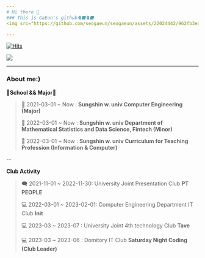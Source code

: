 ```yaml
---
# Hi there 👋
### This is GaEun's github🐈‍⬛🐈‍⬛
<img src="https://github.com/seogaeun/seogaeun/assets/22024442/962fb3ea-ae23-4cf3-8260-706d9c182632" alt="미니언즈" width="100%">

---
```


[![Hits](https://hits.seeyoufarm.com/api/count/incr/badge.svg?url=https%3A%2F%2Fgithub.com%2Fseogaeun%2Fseogaeun&count_bg=%23FFDE00&title_bg=%23000000&icon=&icon_color=%23FFFFFF&title=banana%F0%9F%8D%8C&edge_flat=false)](https://hits.seeyoufarm.com)

<img src="https://img.shields.io/badge/Banana-000000?style=for-the-badge&logo=gamebanana&logoColor=#FCEF40">

---

### About me:)

**🏫School && Major🏫**

> 🏫 2021-03-01 ~ Now : **Sungshin w. univ Computer Engineering (Major)**
> 
> 🏫 2022-03-01 ~ Now : **Sungshin w. univ Department of Mathematical Statistics and Data Science, Fintech (Minor)**
>
> 🏫 2022-03-01 ~ Now : **Sungshin w. univ Curriculum for Teaching Profession (Information & Computer)**

--
 
**Club Activity**

>🗨️ 2021-11-01 ~ 2022-11-30: University Joint Presentation Club **PT PEOPLE**
>
>💻 2022-03-01 ~ 2023-02-01: Computer Engineering Department IT Club **Init**
>
>💻 2023-03 ~ 2023-07 : University Joint 4th technology Club **Tave**
>
>💻 2023-03 ~ 2023-06 : Domitory IT Club **Saturday Night Coding (Club Leader)**
>

<!--
### I'm interested in...
<img src="https://img.shields.io/badge/C++-000000?style=for-the-badge&logo=cplusplus&logoColor=white"> <img src="https://img.shields.io/badge/awesomelists-000000?style=for-the-badge&logo=awesomelists&logoColor=white"> <img src="https://img.shields.io/badge/Buger-000000?style=for-the-badge&logo=burgerking&logoColor=white"> <img src="https://img.shields.io/badge/android-000000?style=for-the-badge&logo=android&logoColor=white"> <img src="https://img.shields.io/badge/amazonaws-000000?style=for-the-badge&logo=amazonaws&logoColor=white"> <img src="https://img.shields.io/badge/about me-000000?style=for-the-badge&logo=aboutdotme&logoColor=white"> <img src="https://img.shields.io/badge/docker-000000?style=for-the-badge&logo=docker&logoColor=white"> <img src="https://img.shields.io/badge/expo-000000?style=for-the-badge&logo=expo&logoColor=white"> <img src="https://img.shields.io/badge/express-000000?style=for-the-badge&logo=express&logoColor=white"> <img src="https://img.shields.io/badge/figma-000000?style=for-the-badge&logo=figma&logoColor=white"> <img src="https://img.shields.io/badge/flutter-000000?style=for-the-badge&logo=flutter&logoColor=white"> <img src="https://img.shields.io/badge/aboutdotme-000000?style=for-the-badge&logo=aboutdotme&logoColor=white"> <img src="https://img.shields.io/badge/aboutdotme-000000?style=for-the-badge&logo=aboutdotme&logoColor=white"> <img src="https://img.shields.io/badge/aboutdotme-000000?style=for-the-badge&logo=aboutdotme&logoColor=white"> <img src="https://img.shields.io/badge/buymeacoffee-000000?style=for-the-badge&logo=buymeacoffee&logoColor=white"> 
-->

<!--
**seogaeun/seogaeun** is a ✨ _special_ ✨ repository because its `README.md` (this file) appears on your GitHub profile.

Here are some ideas to get you started:

🔭 I’m currently working on ...
- 🌱 I’m currently learning ...
- 👯 I’m looking to collaborate on ...
- 🤔 I’m looking for help with ...
- 💬 Ask me about ...
- 📫 How to reach me: ...
- 😄 Pronouns: ...
- ⚡ Fun fact: ...
-->

